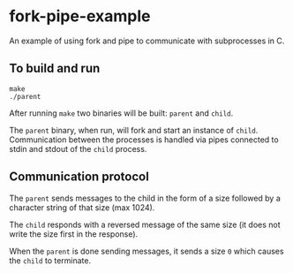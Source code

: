 # fork-pipe-example
An example of using fork and pipe to communicate with subprocesses in C.

## To build and run

    make
    ./parent
    
After running `make` two binaries will be built: `parent` and `child`.

The `parent` binary, when run, will fork and start an instance of `child`.
Communication between the processes is handled via pipes connected to stdin and stdout of the `child` process.

## Communication protocol

The `parent` sends messages to the child in the form of a size followed by a character string of that size (max 1024).

The `child` responds with a reversed message of the same size (it does not write the size first in the response).

When the `parent` is done sending messages, it sends a size `0` which causes the `child` to terminate.
